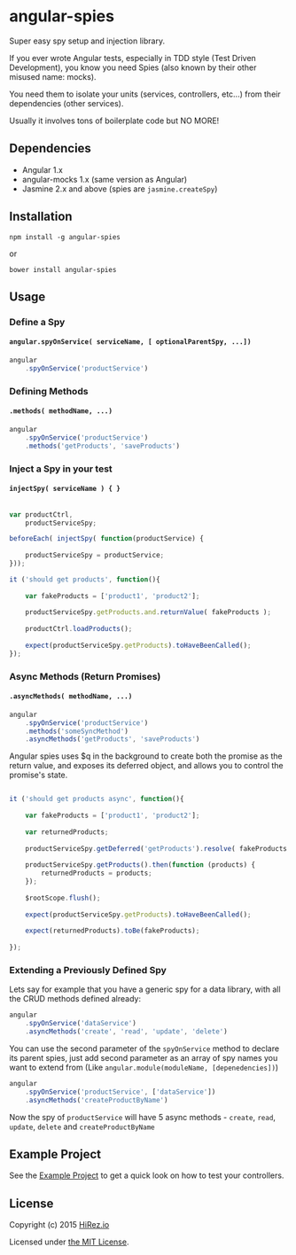# angular-spies
Super easy spy setup and injection library.

If you ever wrote Angular tests, especially in TDD style (Test Driven Development), you know you need Spies (also known by their other misused name: mocks).

You need them to isolate your units (services, controllers, etc...) from their dependencies (other services).

Usually it involves tons of boilerplate code but NO MORE! 

## Dependencies
* Angular 1.x
* angular-mocks 1.x (same version as Angular)
* Jasmine 2.x and above (spies are `jasmine.createSpy`)

## Installation

`npm install -g angular-spies`

or

`bower install angular-spies` 


## Usage

### Define a Spy 
#### `angular.spyOnService( serviceName, [ optionalParentSpy, ...])`

```js
angular
	.spyOnService('productService')
```

### Defining Methods
#### `.methods( methodName, ...)`

```js
angular
	.spyOnService('productService')
	.methods('getProducts', 'saveProducts')
```


### Inject a Spy in your test
#### `injectSpy( serviceName ) { }`
```js

var productCtrl,
	productServiceSpy;

beforeEach( injectSpy( function(productService) {
	
	productServiceSpy = productService; 
}));

it ('should get products', function(){
	
	var fakeProducts = ['product1', 'product2'];
	
	productServiceSpy.getProducts.and.returnValue( fakeProducts );
	
	productCtrl.loadProducts();
	
	expect(productServiceSpy.getProducts).toHaveBeenCalled();
});

```

### Async Methods (Return Promises)
#### `.asyncMethods( methodName, ...)`

```js
angular
	.spyOnService('productService')
	.methods('someSyncMethod')
	.asyncMethods('getProducts', 'saveProducts')
```

Angular spies uses $q in the background to create both the promise as the return value, and exposes its deferred object, and allows you to control the promise's state.

```js

it ('should get products async', function(){
	
	var fakeProducts = ['product1', 'product2'];
	
	var returnedProducts;
	
	productServiceSpy.getDeferred('getProducts').resolve( fakeProducts );
	
	productServiceSpy.getProducts().then(function (products) {
		returnedProducts = products;
	});
	
	$rootScope.flush();
	
	expect(productServiceSpy.getProducts).toHaveBeenCalled();
	
	expect(returnedProducts).toBe(fakeProducts);
	
});

``` 

### Extending a Previously Defined Spy

Lets say for example that you have a generic spy for a data library, with all the CRUD methods defined already:

```js
angular
	.spyOnService('dataService')
	.asyncMethods('create', 'read', 'update', 'delete')
```

You can use the second parameter of the `spyOnService` method to declare its parent spies, just add second parameter as an array of spy names you want to extend from (Like `angular.module(moduleName, [depenedencies])`)
 
```js
angular
	.spyOnService('productService', ['dataService'])
	.asyncMethods('createProductByName')
```

Now the spy of `productService` will have 5 async methods -  `create`, `read`, `update`, `delete` and `createProductByName` 

## Example Project

See the [Example Project](./example-project/app) to get a quick look on how to test your controllers.

## License

Copyright (c) 2015 [HiRez.io](https://github.com/hirezio)

Licensed under [the MIT License](./LICENSE).
